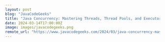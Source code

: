 ```yaml
---
layout: post
blog: "JavaCodeGeeks"
title: "Java Concurrency: Mastering Threads, Thread Pools, and Executors"
date: 2024-03-14T17:00:00Z
image: images/javacodegeeks.png
remote_url: "https://www.javacodegeeks.com/2024/03/java-concurrency-mastering-threads-thread-pools-and-executors.html"
---
```


